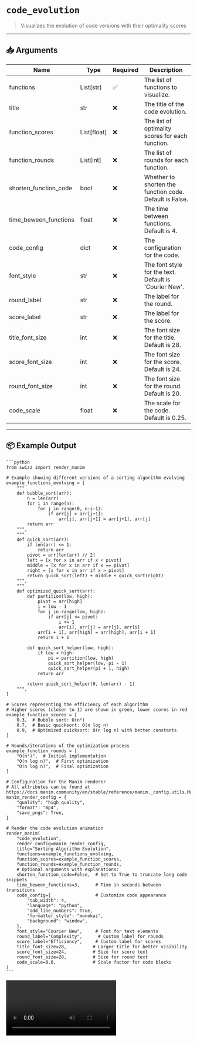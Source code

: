 # `code_evolution`

> Visualizes the evolution of code versions with their optimality scores

---

## 📥 Arguments

| Name | Type | Required | Description |
|------|------|----------|-------------|
| functions | List[str] | ✅ | The list of functions to visualize. |
| title | str | ❌ | The title of the code evolution. |
| function_scores | List[float] | ❌ | The list of optimality scores for each function. |
| function_rounds | List[int] | ❌ | The list of rounds for each function. |
| shorten_function_code | bool | ❌ | Whether to shorten the function code. Default is False. |
| time_beween_functions | float | ❌ | The time between functions. Default is 4. |
| code_config | dict | ❌ | The configuration for the code. |
| font_style | str | ❌ | The font style for the text. Default is 'Courier New'. |
| round_label | str | ❌ | The label for the round. |
| score_label | str | ❌ | The label for the score. |
| title_font_size | int | ❌ | The font size for the title. Default is 28. |
| score_font_size | int | ❌ | The font size for the score. Default is 24. |
| round_font_size | int | ❌ | The font size for the round. Default is 20. |
| code_scale | float | ❌ | The scale for the code. Default is 0.25. |

---

## 📦 Example Output

````{dropdown} Click to show example code
```python
from swizz import render_manim

# Example showing different versions of a sorting algorithm evolving
example_functions_evolving = [
    """
    def bubble_sort(arr):
        n = len(arr)
        for i in range(n):
            for j in range(0, n-i-1):
                if arr[j] > arr[j+1]:
                    arr[j], arr[j+1] = arr[j+1], arr[j]
        return arr
    """,
    """
    def quick_sort(arr):
        if len(arr) <= 1:
            return arr
        pivot = arr[len(arr) // 2]
        left = [x for x in arr if x < pivot]
        middle = [x for x in arr if x == pivot]
        right = [x for x in arr if x > pivot]
        return quick_sort(left) + middle + quick_sort(right)
    """,
    """
    def optimized_quick_sort(arr):
        def partition(low, high):
            pivot = arr[high]
            i = low - 1
            for j in range(low, high):
                if arr[j] <= pivot:
                    i += 1
                    arr[i], arr[j] = arr[j], arr[i]
            arr[i + 1], arr[high] = arr[high], arr[i + 1]
            return i + 1

        def quick_sort_helper(low, high):
            if low < high:
                pi = partition(low, high)
                quick_sort_helper(low, pi - 1)
                quick_sort_helper(pi + 1, high)
            return arr

        return quick_sort_helper(0, len(arr) - 1)
    """,
]

# Scores representing the efficiency of each algorithm
# Higher scores (closer to 1) are shown in green, lower scores in red
example_function_scores = [
    0.3,  # Bubble sort: O(n²)
    0.7,  # Basic quicksort: O(n log n)
    0.9,  # Optimized quicksort: O(n log n) with better constants
]

# Rounds/iterations of the optimization process
example_function_rounds = [
    "O(n²)",  # Initial implementation
    "O(n log n)",  # First optimization
    "O(n log n)",  # Final optimization
]

# Configuration for the Manim renderer
# All attributes can be found at https://docs.manim.community/en/stable/reference/manim._config.utils.ManimConfig.html
manim_render_config = {
    "quality": "high_quality",
    "format": "mp4",
    "save_pngs": True,
}

# Render the code evolution animation
render_manim(
    "code_evolution",
    render_config=manim_render_config,
    title="Sorting Algorithm Evolution",
    functions=example_functions_evolving,
    function_scores=example_function_scores,
    function_rounds=example_function_rounds,
    # Optional arguments with explanations:
    shorten_function_code=False,  # Set to True to truncate long code snippets
    time_beween_functions=3,      # Time in seconds between transitions
    code_config={                 # Customize code appearance
        "tab_width": 4,
        "language": "python",
        "add_line_numbers": True,
        "formatter_style": "monokai",
        "background": "window",
    },
    font_style="Courier New",     # Font for text elements
    round_label="Complexity",      # Custom label for rounds
    score_label="Efficiency",     # Custom label for scores
    title_font_size=28,          # Larger title for better visibility
    score_font_size=24,          # Size for score text
    round_font_size=20,          # Size for round text
    code_scale=0.6,              # Scale factor for code blocks
)
```
````

<video src="../../_static/images/manim/code_evolution.mp4" alt="code_evolution" controls style="max-width: 100%; width: auto; height: auto; max-height: 450px;">

